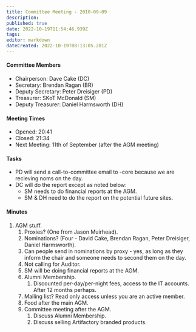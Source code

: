 ```yaml
---
title: Committee Meeting - 2010-09-09
description: 
published: true
date: 2022-10-19T11:54:46.939Z
tags: 
editor: markdown
dateCreated: 2022-10-19T08:13:05.201Z
---
```


#### Committee Members

-   Chairperson: Dave Cake (DC)
-   Secretary: Brendan Ragan (BR)
-   Deputy Secretary: Peter Dreisiger (PD)
-   Treasurer: SKoT McDonald (SM)
-   Deputy Treasurer: Daniel Harmsworth (DH)

#### Meeting Times

-   Opened: 20:41
-   Closed: 21:34
-   Next Meeting: 11th of September (after the AGM meeting)

#### Tasks

-   PD will send a call-to-committee email to -core because we are recieving noms on the day.
-   DC will do the report except as noted below:
    -   SM needs to do financial reports at the AGM.
    -   SM & DH need to do the report on the potential future sites.

#### Minutes

1.  AGM stuff.
    1.  Proxies? (One from Jason Muirhead).
    2.  Nominations? (Four - David Cake, Brendan Ragan, Peter Dreisiger, Daniel Harmsworth).
    3.  Can people send in nominations by proxy - yes, as long as they inform the chair and someone needs to second them on the day.
    4.  Not calling for Auditor.
    5.  SM will be doing financial reports at the AGM.
    6.  Alumni Membership.
        1.  Discounted per-day/per-night fees, access to the IT accounts. After 12 months perhaps.
    7.  Mailing list? Read only access unless you are an active member.
    8.  Food after the main AGM.
    9.  Committee meeting after the AGM.
        1.  Discuss Alumni Membership.
        2.  Discuss selling Artifactory branded products.
